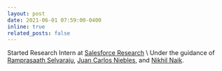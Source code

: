```yaml
---
layout: post
date: 2021-06-01 07:59:00-0400
inline: true
related_posts: false
---
```


Started Research Intern at [Salesforce Research](https://einstein.ai/) \\
Under the guidance of [Ramprasaath Selvaraju](https://ramprs.github.io/), [Juan Carlos Niebles](http://www.niebles.net/), and [Nikhil Naik](http://web.mit.edu/naik/www/).

